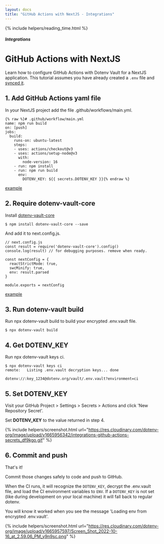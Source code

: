 ```yaml
---
layout: docs
title: "GitHub Actions with NextJS - Integrations"
---
```


{% include helpers/reading_time.html %}

##### Integrations

# GitHub Actions with NextJS

Learn how to configure GitHub Actions with Dotenv Vault for a NextJS application. This tutorial assumes you have already created a `.env` file and [synced it](/docs/tutorials/sync).

## 1. Add GitHub Actions yaml file

In your NextJS project add the file .github/workflows/main.yml.

```
{% raw %}# .github/workflow/main.yml
name: npm run build
on: [push]
jobs:
  build:
    runs-on: ubuntu-latest
    steps:
    - uses: actions/checkout@v3
    - uses: actions/setup-node@v3
      with:
        node-version: 16
    - run: npm install
    - run: npm run build
      env:
        DOTENV_KEY: ${{ secrets.DOTENV_KEY }}{% endraw %}
```

[example](https://github.com/dotenv-org/integration-example-github-actions-nextjs/blob/master/.github/workflows/main.yml)

## 2. Require dotenv-vault-core

Install [dotenv-vault-core](https://github.com/dotenv-org/dotenv-vault-core)

```
$ npm install dotenv-vault-core --save
```

And add it to next.config.js.

```
// next.config.js
const result = require('dotenv-vault-core').config()
console.log(result) // for debugging purposes. remove when ready.

const nextConfig = {
  reactStrictMode: true,
  swcMinify: true,
  env: result.parsed
}

module.exports = nextConfig
```

[example](https://github.com/dotenv-org/integration-example-github-actions-nextjs/blob/master/next.config.js#L2)

## 3. Run dotenv-vault build

Run npx dotenv-vault build to build your encrypted .env.vault file.

```
$ npx dotenv-vault build
```

## 4. Get DOTENV_KEY

Run npx dotenv-vault keys ci.

```
$ npx dotenv-vault keys ci
remote:   Listing .env.vault decryption keys... done

dotenv://:key_1234@dotenv.org/vault/.env.vault?environment=ci
```

## 5. Set DOTENV_KEY

Visit your GitHub Project > Settings > Secrets > Actions and click 'New Repository Secret'.

Set **DOTENV_KEY** to the value returned in step 4.

{% include helpers/screenshot.html url="https://res.cloudinary.com/dotenv-org/image/upload/v1665956342/integrations-github-actions-secrets_df9kgo.gif" %}

## 6. Commit and push

That's it! 

Commit those changes safely to code and push to GitHub.

When the CI runs, it will recognize the `DOTENV_KEY`, decrypt the .env.vault file, and load the CI environment variables to `ENV`. If a `DOTENV_KEY` is not set (like during development on your local machine) it will fall back to regular dotenv.

You will know it worked when you see the message 'Loading env from encrypted .env.vault'.

{% include helpers/screenshot.html url="https://res.cloudinary.com/dotenv-org/image/upload/v1665957597/Screen_Shot_2022-10-16_at_2.59.06_PM_y9n9sc.png" %}
